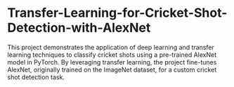 # Transfer-Learning-for-Cricket-Shot-Detection-with-AlexNet
This project demonstrates the application of deep learning and transfer learning techniques to classify cricket shots using a pre-trained AlexNet model in PyTorch. By leveraging transfer learning, the project fine-tunes AlexNet, originally trained on the ImageNet dataset, for a custom cricket shot detection task.
